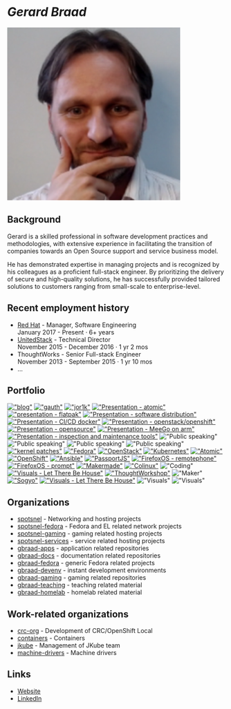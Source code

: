 # _**Gerard Braad**_


![header][assets header]


## Background

  Gerard is a skilled professional in software development practices and methodologies,
  with extensive experience in facilitating the transition of companies towards an Open
  Source support and service business model.
  
  He has demonstrated expertise in managing projects and is recognized by his colleagues
  as a proficient full-stack engineer. By prioritizing the delivery of secure and
  high-quality solutions, he has successfully provided tailored solutions to customers
  ranging from small-scale to enterprise-level.


## Recent employment history
  * [Red Hat][link redhat] - Manager, Software Engineering  
    January 2017 - Present · 6+ years
  * [UnitedStack][link ustack] - Technical Director  
    November 2015 - December 2016 · 1 yr 2 mos
  * ThoughtWorks - Senior Full-stack Engineer  
    November 2013 - September 2015 · 1 yr 10 mos
  * ...


## Portfolio

[!["blog"](https://cdn.gbraad.nl/images/portfolio/blog-icon-small.png)](https://gbraad.nl/blog)
[!["gauth"](https://cdn.gbraad.nl/images/portfolio/apps1-small.png)](https://gauth.apps.gbraad.nl)
[!["jor1k"](https://cdn.gbraad.nl/images/portfolio/apps2-small.jpg)](https://s-macke.github.io/jor1k/demos/main.html)
[!["Presentation - atomic"](https://cdn.gbraad.nl/images/portfolio/slides7-small.png)](https://gbraad.nl/blog/presentation-atomic-fudcon-phnom-penh.html)
[!["presentation - flatpak"](https://cdn.gbraad.nl/images/portfolio/flatpak-small.png)](https://gbraad.nl/blog/flatpak-the-road-to-cicd-for-desktop-applications.html)
[!["Presentation - software distribution"](https://cdn.gbraad.nl/images/portfolio/software-distribution-small.png)](https://gbraad.nl/blog/software-distribution-for-a-new-era.html)
[!["Presentation - CI/CD docker"](https://cdn.gbraad.nl/images/portfolio/slides1-small.jpg)](https://speakerdeck.com/gbraad/cd-using-docker-to-achieve-consistent-development-and-deployment)
[!["Presentation - openstack/openshift"](https://cdn.gbraad.nl/images/portfolio/slides2-small.jpg)](https://speakerdeck.com/gbraad/f19-slidedeck-openstack-h-h-h-hhift-what-the)
[!["Presentation - opensource"](https://cdn.gbraad.nl/images/portfolio/slides3-small.jpg)](https://speakerdeck.com/gbraad/oss)
[!["Presentation - MeeGo on arm"](https://cdn.gbraad.nl/images/portfolio/slides4-small.jpg)](https://speakerdeck.com/gbraad/meego-on-arm)
[!["Presentation - inspection and maintenance tools"](https://cdn.gbraad.nl/images/portfolio/docs2-small.jpg)](https://gbraad.gitlab.io/tools-training/#/inspection-and-maintenance-tools)
!["Public speaking"](https://cdn.gbraad.nl/images/portfolio/public1-small.jpg)
!["Public speaking"](https://cdn.gbraad.nl/images/portfolio/public2-small.jpg)
!["Public speaking"](https://cdn.gbraad.nl/images/portfolio/public3-small.jpg)
!["Public speaking"](https://cdn.gbraad.nl/images/portfolio/public4-small.jpg)
[!["kernel patches"](https://cdn.gbraad.nl/images/portfolio/linux-tux-small.png)](https://patchwork.kernel.org/patch/1062542/)
[!["Fedora"](https://cdn.gbraad.nl/images/portfolio/project1-small.jpg)](https://fedoraproject.org/wiki/User:Gbraad)
[!["OpenStack"](https://cdn.gbraad.nl/images/portfolio/project2-small.jpg)](https://www.openstack.org/community/members/profile/49804)
[!["Kubernetes"](https://cdn.gbraad.nl/images/portfolio/kubernetes-small.jpg)](https://gbraad.nl/blog/tag/kubernetes.html)
[!["Atomic"](https://cdn.gbraad.nl/images/portfolio/atomic-logo-small.png)](https://gbraad.nl/blog/tag/atomic.html)
[!["OpenShift"](https://cdn.gbraad.nl/images/portfolio/openshift-small.png)](https://gbraad.nl/blog/tag/openshift.html)
[!["Ansible"](https://cdn.gbraad.nl/images/portfolio/ansible-small.png)](https://galaxy.ansible.com/gbraad/)
[!["PassportJS"](https://cdn.gbraad.nl/images/portfolio/passportjs-small.png)](https://github.com/gbraad/passport-saml-example)
[!["FirefoxOS - remotephone"](https://cdn.gbraad.nl/images/portfolio/remotephone-small.jpg)](https://github.com/gbraad/fxos-remotephone)
[!["FirefoxOS - prompt"](https://cdn.gbraad.nl/images/portfolio/prompt-small.jpg)](https://github.com/gbraad/FxOS-Prompt)
[!["Makermade"](https://cdn.gbraad.nl/images/portfolio/makermade-small.jpg)](https://github.com/makermade/)
[!["Colinux"](https://cdn.gbraad.nl/images/portfolio/coding2-small.jpg)](https://github.com/gbraad/colinux-images)
!["Coding"](https://cdn.gbraad.nl/images/portfolio/coding1-small.jpg)
[!["Visuals - Let There Be House"](https://cdn.gbraad.nl/images/portfolio/events1-small.jpg)](https://lettherebehouse.com)
[!["ThoughtWorkshop"](https://cdn.gbraad.nl/images/portfolio/bluetooth-small.jpg)](https://github.com/ThoughtWorkshop)
!["Maker"](https://cdn.gbraad.nl/images/portfolio/making1-small.jpg)
[!["Sogyo"](https://cdn.gbraad.nl/images/portfolio/visuals1-small.jpg)](https://sogyo.nl)
[!["Visuals - Let There Be House"](https://cdn.gbraad.nl/images/portfolio/visuals2-small.jpg)](https://lettherebehouse.com/)
!["Visuals"](https://cdn.gbraad.nl/images/portfolio/visuals3-small.jpg)
!["Visuals"](https://cdn.gbraad.nl/images/portfolio/visuals4-small.jpg)


## Organizations
  * [spotsnel][link spotsnel] - Networking and hosting projects
  * [spotsnel-fedora][link ssfedora] - Fedora and EL related network projects
  * [spotsnel-gaming][link ssgaming] - gaming related hosting projects
  * [spotsnel-services][link ssservices] - service related hosting projects
  * [gbraad-apps][link apps] - application related repositories
  * [gbraad-docs][link docs] - documentation related repositories
  * [gbraad-fedora][link fedora] - generic Fedora related projects
  * [gbraad-devenv][link devenv] - instant development environments
  * [gbraad-gaming][link gaming] - gaming related repositories
  * [gbraad-teaching][link teaching] - teaching related material
  * [gbraad-homelab][link homelab] - homelab related material


## Work-related organizations
  * [crc-org][link crcorg] - Development of CRC/OpenShift Local
  * [containers][link containers] - Containers
  * [jkube][link jkube] - Management of JKube team
  * [machine-drivers][link mcndrv] - Machine drivers


## Links 
  * [Website][personal website]
  * [LinkedIn][linkedin profile]


[personal photo]: https://avatars.githubusercontent.com/u/128299119?s=200&v=4 "Profile photo"
[assets header]: https://github.com/gbraad/gbraad/raw/master/assets/header.svg "Profile header"
[personal website]: http://gbraad.nl "Personal website"
[linkedin profile]: http://linkedin.com/in/gbraad/ "LinkedIn"
[link resume]: https://github.com/gbraad/resume/blob/master/resume.md#employment-history "Resume"
[link ustack]: https://github.com/gbraad-unitedstack "gbraad @ UnitedStack"
[link redhat]: https://github.com/gbraad-redhat "gbraad @ Red Hat"
[link fedora]: https://github.com/gbraad-fedora "gbraad @ fedora"
[link gaming]: https://github.com/gbraad-gaming "Gaming related"
[link apps]: https://github.com/gbraad-apps "Applications"
[link docs]: https://github.com/gbraad-docs "Documentation"
[link teaching]: https://github.com/gbraad-teaching "Teaching material"
[link homelab]: https://github.com/gbraad-homelab "Homelab material"
[link devenv]: https://github.com/gbraad-devenv "Developer environments"
[link crcorg]: https://github.com/crc-org "CRC / OpenShift Local"
[link containers]: https://github.com/containers "Containers"
[link jkube]: https://github.com/jkubeio "JKube"
[link spotsnel]: https://github.com/spotsnel "SpotSnel"
[link ssfedora]: https://github.com/spotsnel-fedora "spotsnel @ Fedora"
[link ssgaming]: https://github.com/spotsnel-gaming "SpotSnel gaming"
[link ssservices]: https://github.com/spotsnel-services "SpotSnel services"
[link mcndrv]: https://github.com/machine-drivers "Machine drivers"
